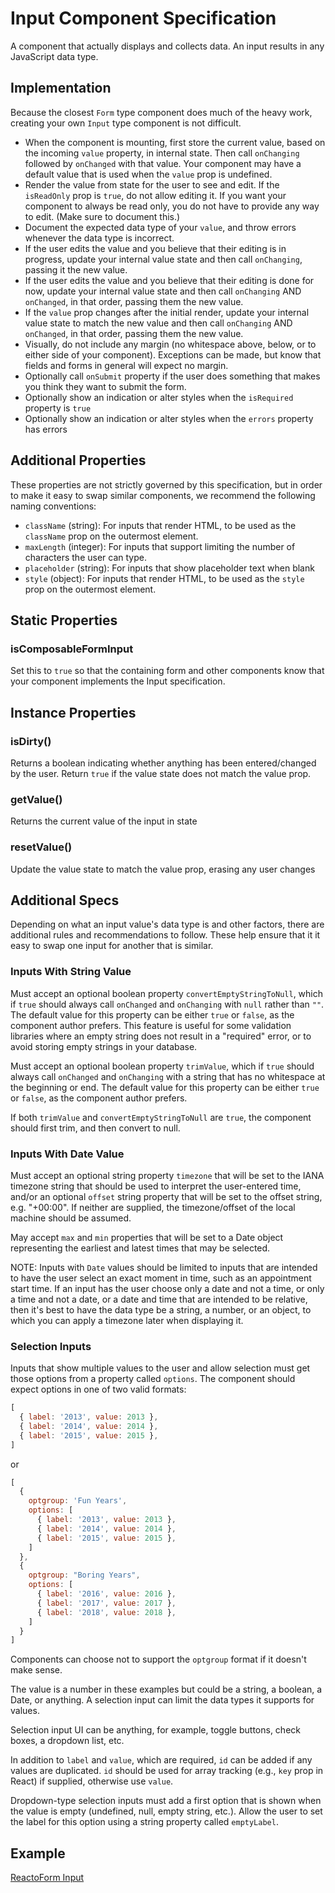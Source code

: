 # Input Component Specification

A component that actually displays and collects data. An input results in any JavaScript data type.

## Implementation

Because the closest `Form` type component does much of the heavy work, creating your own `Input` type component is not difficult.

- When the component is mounting, first store the current value, based on the incoming `value` property, in internal state. Then call `onChanging` followed by `onChanged` with that value. Your component may have a default value that is used when the `value` prop is undefined.
- Render the value from state for the user to see and edit. If the `isReadOnly` prop is `true`, do not allow editing it. If you want your component to always be read only, you do not have to provide any way to edit. (Make sure to document this.)
- Document the expected data type of your `value`, and throw errors whenever the data type is incorrect.
- If the user edits the value and you believe that their editing is in progress, update your internal value state and then call `onChanging`, passing it the new value.
- If the user edits the value and you believe that their editing is done for now, update your internal value state and then call `onChanging` AND `onChanged`, in that order, passing them the new value.
- If the `value` prop changes after the initial render, update your internal value state to match the new value and then call `onChanging` AND `onChanged`, in that order, passing them the new value.
- Visually, do not include any margin (no whitespace above, below, or to either side of your component). Exceptions can be made, but know that fields and forms in general will expect no margin.
- Optionally call `onSubmit` property if the user does something that makes you think they want to submit the form.
- Optionally show an indication or alter styles when the `isRequired` property is `true`
- Optionally show an indication or alter styles when the `errors` property has errors

## Additional Properties

These properties are not strictly governed by this specification, but in order to make it easy to swap similar components, we recommend the following naming conventions:

- `className` (string): For inputs that render HTML, to be used as the `className` prop on the outermost element.
- `maxLength` (integer): For inputs that support limiting the number of characters the user can type.
- `placeholder` (string): For inputs that show placeholder text when blank
- `style` (object): For inputs that render HTML, to be used as the `style` prop on the outermost element.

## Static Properties

### isComposableFormInput

Set this to `true` so that the containing form and other components know that your component implements the Input specification.

## Instance Properties

### isDirty()

Returns a boolean indicating whether anything has been entered/changed by the user. Return `true` if the value state does not match the value prop.

### getValue()

Returns the current value of the input in state

### resetValue()

Update the value state to match the value prop, erasing any user changes

## Additional Specs

Depending on what an input value's data type is and other factors, there are additional rules and recommendations to follow. These help ensure that it it easy to swap one input for another that is similar.

### Inputs With String Value

Must accept an optional boolean property `convertEmptyStringToNull`, which if `true` should always call `onChanged` and `onChanging` with `null` rather than `""`. The default value for this property can be either `true` or `false`, as the component author prefers. This feature is useful for some validation libraries where an empty string does not result in a "required" error, or to avoid storing empty strings in your database.

Must accept an optional boolean property `trimValue`, which if `true` should always call `onChanged` and `onChanging` with a string that has no whitespace at the beginning or end. The default value for this property can be either `true` or `false`, as the component author prefers.

If both `trimValue` and `convertEmptyStringToNull` are `true`, the component should first trim, and then convert to null.

### Inputs With Date Value

Must accept an optional string property `timezone` that will be set to the IANA timezone string that should be used to interpret the user-entered time, and/or an optional `offset` string property that will be set to the offset string, e.g. "+00:00". If neither are supplied, the timezone/offset of the local machine should be assumed.

May accept `max` and `min` properties that will be set to a Date object representing the earliest and latest times that may be selected.

NOTE: Inputs with `Date` values should be limited to inputs that are intended to have the user select an exact moment in time, such as an appointment start time. If an input has the user choose only a date and not a time, or only a time and not a date, or a date and time that are intended to be relative, then it's best to have the data type be a string, a number, or an object, to which you can apply a timezone later when displaying it.

### Selection Inputs

Inputs that show multiple values to the user and allow selection must get those options from a property called `options`. The component should expect options in one of two valid formats:

```js
[
  { label: '2013', value: 2013 },
  { label: '2014', value: 2014 },
  { label: '2015', value: 2015 },
]
```

or

```js
[
  {
    optgroup: 'Fun Years',
    options: [
      { label: '2013', value: 2013 },
      { label: '2014', value: 2014 },
      { label: '2015', value: 2015 },
    ]
  },
  {
    optgroup: "Boring Years",
    options: [
      { label: '2016', value: 2016 },
      { label: '2017', value: 2017 },
      { label: '2018', value: 2018 },
    ]
  }
]
```

Components can choose not to support the `optgroup` format if it doesn't make sense.

The value is a number in these examples but could be a string, a boolean, a Date, or anything. A selection input can limit the data types it supports for values.

Selection input UI can be anything, for example, toggle buttons, check boxes, a dropdown list, etc.

In addition to `label` and `value`, which are required, `id` can be added if any values are duplicated. `id` should be used for array tracking (e.g., `key` prop in React) if supplied, otherwise use `value`.

Dropdown-type selection inputs must add a first option that is shown when the value is empty (undefined, null, empty string, etc.). Allow the user to set the label for this option using a string property called `emptyLabel`.

## Example

[ReactoForm Input](https://github.com/DairyStateDesigns/reacto-form/blob/master/lib/components/Input.jsx)
